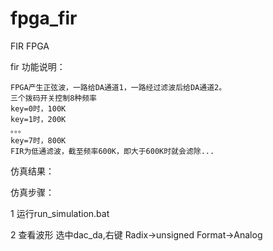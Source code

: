 # fpga_fir
FIR FPGA

fir 功能说明：

	FPGA产生正弦波，一路给DA通道1，一路经过滤波后给DA通道2。
	三个拨码开关控制8种频率
	key=0时，100K
	key=1时，200K
	。。。
	key=7时，800K
	FIR为低通滤波，截至频率600K，即大于600K时就会滤除...
	
仿真结果：



仿真步骤：

1 运行run_simulation.bat

2 查看波形
   选中dac_da,右键
   Radix->unsigned
   Format->Analog
  
